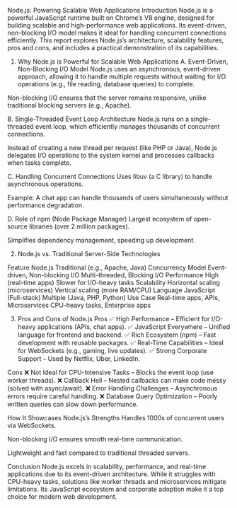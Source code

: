 Node.js: Powering Scalable Web Applications
Introduction
Node.js is a powerful JavaScript runtime built on Chrome’s V8 engine, designed for building scalable and high-performance web applications. Its event-driven, non-blocking I/O model makes it ideal for handling concurrent connections efficiently. This report explores Node.js’s architecture, scalability features, pros and cons, and includes a practical demonstration of its capabilities.

1. Why Node.js is Powerful for Scalable Web Applications
A. Event-Driven, Non-Blocking I/O Model
Node.js uses an asynchronous, event-driven approach, allowing it to handle multiple requests without waiting for I/O operations (e.g., file reading, database queries) to complete.

Non-blocking I/O ensures that the server remains responsive, unlike traditional blocking servers (e.g., Apache).

B. Single-Threaded Event Loop Architecture
Node.js runs on a single-threaded event loop, which efficiently manages thousands of concurrent connections.

Instead of creating a new thread per request (like PHP or Java), Node.js delegates I/O operations to the system kernel and processes callbacks when tasks complete.

C. Handling Concurrent Connections
Uses libuv (a C library) to handle asynchronous operations.

Example: A chat app can handle thousands of users simultaneously without performance degradation.

D. Role of npm (Node Package Manager)
Largest ecosystem of open-source libraries (over 2 million packages).

Simplifies dependency management, speeding up development.

2. Node.js vs. Traditional Server-Side Technologies

Feature   	       Node.js	                                Traditional (e.g., Apache, Java)
Concurrency Model	Event-driven, Non-blocking I/O	        Multi-threaded, Blocking I/O
Performance	      High (real-time apps)	                  Slower for I/O-heavy tasks
Scalability	      Horizontal scaling (microservices)	    Vertical scaling (more RAM/CPU)
Language	        JavaScript (Full-stack)	                Multiple (Java, PHP, Python)
Use Case	        Real-time apps, APIs, Microservices   	CPU-heavy tasks, Enterprise apps

3. Pros and Cons of Node.js
Pros
✅ High Performance – Efficient for I/O-heavy applications (APIs, chat apps).
✅ JavaScript Everywhere – Unified language for frontend and backend.
✅ Rich Ecosystem (npm) – Fast development with reusable packages.
✅ Real-Time Capabilities – Ideal for WebSockets (e.g., gaming, live updates).
✅ Strong Corporate Support – Used by Netflix, Uber, LinkedIn.

Cons
❌ Not Ideal for CPU-Intensive Tasks – Blocks the event loop (use worker threads).
❌ Callback Hell – Nested callbacks can make code messy (solved with async/await).
❌ Error Handling Challenges – Asynchronous errors require careful handling.
❌ Database Query Optimization – Poorly written queries can slow down performance.


How It Showcases Node.js’s Strengths
Handles 1000s of concurrent users via WebSockets.

Non-blocking I/O ensures smooth real-time communication.

Lightweight and fast compared to traditional threaded servers.

Conclusion
Node.js excels in scalability, performance, and real-time applications due to its event-driven architecture.
 While it struggles with CPU-heavy tasks, solutions like worker threads and microservices mitigate limitations.
 Its JavaScript ecosystem and corporate adoption make it a top choice for modern web development.
